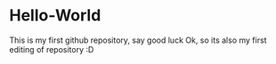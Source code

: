 # Hello-World
This is my first github repository, say good luck
Ok, so its also my first editing of repository :D
